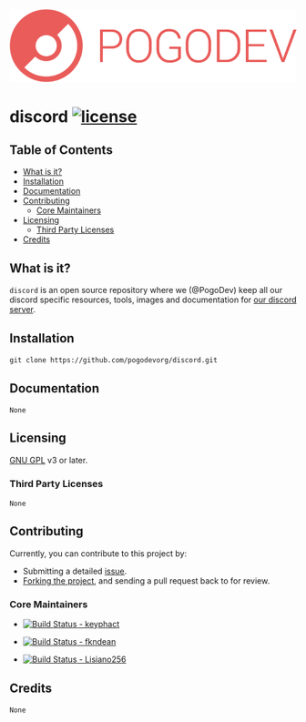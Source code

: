 [![POGODEV](https://github.com/pogodevorg/assets/blob/master/public/img/logo-github.png?raw=true)](https://pogodev.org)

# discord [![license](https://img.shields.io/github/license/pogodevorg/discord.svg?maxAge=2592000?style=flat-square)](https://github.com/pogodevorg/discord/blob/master/LICENSE)

## Table of Contents
* [What is it?](#what-is-it)
* [Installation](#installation)
* [Documentation](#documentation)
* [Contributing](#contributing)
  * [Core Maintainers](#core-maintainers)
* [Licensing](#licensing)
  * [Third Party Licenses](#third-party-licenses)
* [Credits](#credits)

## What is it?
`discord` is an open source repository where we (@PogoDev) keep all our discord specific resources, tools, images and documentation for [our discord server](https://discord.pogodev.org).

## Installation
    git clone https://github.com/pogodevorg/discord.git

## Documentation
    None

## Licensing
[GNU GPL](https://github.com/pogodevorg/discord/blob/master/LICENSE) v3 or later.

### Third Party Licenses
    None

## Contributing
Currently, you can contribute to this project by:
* Submitting a detailed [issue](https://github.com/pogodevorg/discord/issues/new).
* [Forking the project](https://github.com/pogodevorg/discord/fork), and sending a pull request back to for review.

### Core Maintainers

* [![Build Status](https://github.com/keyphact.png?size=36) - keyphact](https://github.com/keyphact)

* [![Build Status](https://github.com/fkndean.png?size=36) - fkndean](https://github.com/fkndean)

* [![Build Status](https://github.com/Lisiano256.png?size=36) - Lisiano256](https://github.com/Lisiano256)

## Credits
    None

